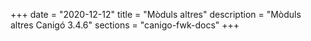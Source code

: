 +++
date        = "2020-12-12"
title       = "Mòduls altres"
description = "Mòduls altres Canigó 3.4.6"
sections    = "canigo-fwk-docs"
+++